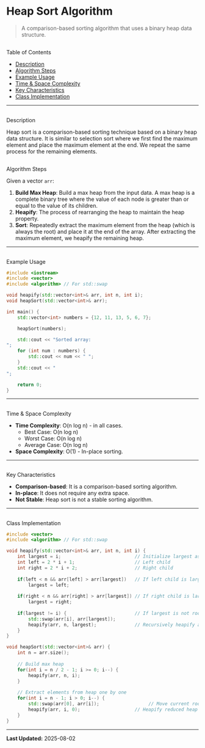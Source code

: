 # Heap Sort Algorithm

> A comparison-based sorting algorithm that uses a binary heap data structure.

## 
 Table of Contents
- [Description](#description)
- [Algorithm Steps](#algorithm-steps)
- [Example Usage](#example-usage)
- [Time & Space Complexity](#time--space-complexity)
- [Key Characteristics](#key-characteristics)
- [Class Implementation](#class-implementation)

---

## 
 Description

Heap sort is a comparison-based sorting technique based on a binary heap data structure. It is similar to selection sort where we first find the maximum element and place the maximum element at the end. We repeat the same process for the remaining elements.

## 
 Algorithm Steps

Given a vector `arr`:

1.  **Build Max Heap**: Build a max heap from the input data. A max heap is a complete binary tree where the value of each node is greater than or equal to the value of its children.
2.  **Heapify**: The process of rearranging the heap to maintain the heap property.
3.  **Sort**: Repeatedly extract the maximum element from the heap (which is always the root) and place it at the end of the array. After extracting the maximum element, we heapify the remaining heap.

---

## 
 Example Usage

```cpp
#include <iostream>
#include <vector>
#include <algorithm> // For std::swap

void heapify(std::vector<int>& arr, int n, int i);
void heapSort(std::vector<int>& arr);

int main() {
    std::vector<int> numbers = {12, 11, 13, 5, 6, 7};

    heapSort(numbers);

    std::cout << "Sorted array: 
";
    for (int num : numbers) {
        std::cout << num << " ";
    }
    std::cout << "
";

    return 0;
}
```

---

## 
 Time & Space Complexity

*   **Time Complexity**: O(n log n) - in all cases.
    *   Best Case: O(n log n)
    *   Worst Case: O(n log n)
    *   Average Case: O(n log n)
*   **Space Complexity**: O(1) - In-place sorting.

---

## 
 Key Characteristics

*   **Comparison-based**: It is a comparison-based sorting algorithm.
*   **In-place**: It does not require any extra space.
*   **Not Stable**: Heap sort is not a stable sorting algorithm.

---

## 
 Class Implementation

```cpp
#include <vector>
#include <algorithm> // For std::swap

void heapify(std::vector<int>& arr, int n, int i) {
    int largest = i;                           // Initialize largest as root
    int left = 2 * i + 1;                      // Left child
    int right = 2 * i + 2;                     // Right child
    
    if(left < n && arr[left] > arr[largest])   // If left child is larger
        largest = left;
    
    if(right < n && arr[right] > arr[largest]) // If right child is larger
        largest = right;
    
    if(largest != i) {                         // If largest is not root
        std::swap(arr[i], arr[largest]);
        heapify(arr, n, largest);              // Recursively heapify affected subtree
    }
}

void heapSort(std::vector<int>& arr) {
    int n = arr.size();
    
    // Build max heap
    for(int i = n / 2 - 1; i >= 0; i--) {
        heapify(arr, n, i);
    }
    
    // Extract elements from heap one by one
    for(int i = n - 1; i > 0; i--) {
        std::swap(arr[0], arr[i]);                  // Move current root to end
        heapify(arr, i, 0);                    // Heapify reduced heap
    }
}
```

---

**Last Updated:** 2025-08-02
